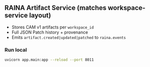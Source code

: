 ## RAINA Artifact Service (matches workspace-service layout)

- Stores CAM v1 artifacts per `workspace_id`
- Full JSON Patch history + provenance
- Emits `artifact.created|updated|patched` to `raina.events`

### Run local
```bash
uvicorn app.main:app --reload --port 8011

